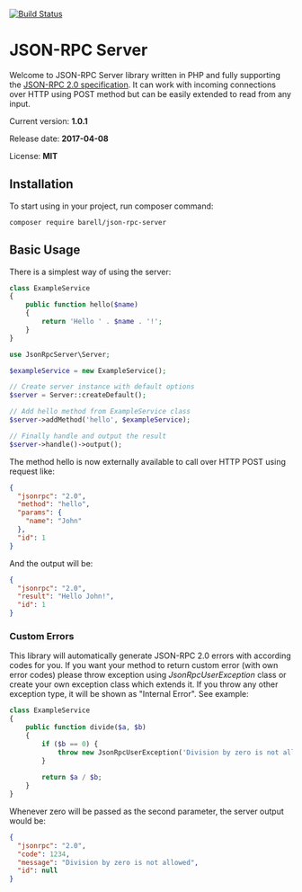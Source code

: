 [![Build Status](https://travis-ci.org/barell/json-rpc-server.svg?branch=master)](https://travis-ci.org/barell/json-rpc-server)

# JSON-RPC Server

Welcome to JSON-RPC Server library written in PHP and fully supporting the
[JSON-RPC 2.0 specification](http://www.jsonrpc.org/specification). It can work with incoming connections over HTTP using POST method but 
can be easily extended to read from any input.

Current version: **1.0.1** 

Release date: **2017-04-08**

License: **MIT**

## Installation

To start using in your project, run composer command:
```
composer require barell/json-rpc-server
```

## Basic Usage

There is a simplest way of using the server:

```php
class ExampleService
{
    public function hello($name)
    {
        return 'Hello ' . $name . '!';
    }
}

use JsonRpcServer\Server;

$exampleService = new ExampleService();

// Create server instance with default options
$server = Server::createDefault();

// Add hello method from ExampleService class
$server->addMethod('hello', $exampleService);

// Finally handle and output the result
$server->handle()->output();
```
The method hello is now externally available to call over HTTP POST using request like:
```json
{
  "jsonrpc": "2.0",
  "method": "hello",
  "params": {
    "name": "John"
  },
  "id": 1
}
```
And the output will be:
```json
{
  "jsonrpc": "2.0",
  "result": "Hello John!",
  "id": 1
}
```

### Custom Errors

This library will automatically generate JSON-RPC 2.0 errors with according codes for you.
If you want your method to return custom error (with own error codes) please throw exception using 
*JsonRpcUserException* class or create your own exception class which extends it. If you throw any other 
exception type, it will be shown as "Internal Error". See example:

```php
class ExampleService
{
    public function divide($a, $b)
    {
        if ($b == 0) {
            throw new JsonRpcUserException('Division by zero is not allowed', 1234);
        }
        
        return $a / $b;
    }
}
```
Whenever zero will be passed as the second parameter, the server output would be:
```json
{
  "jsonrpc": "2.0",
  "code": 1234,
  "message": "Division by zero is not allowed",
  "id": null
}
```
